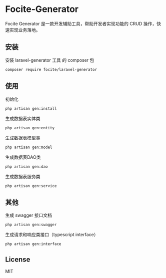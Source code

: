# Focite-Generator

Focite Generator 是一款开发辅助工具，帮助开发者实现功能的 CRUD 操作，快速实现业务落地。

## 安装

安装 laravel-generator 工具 的 composer 包

```
composer require focite/laravel-generator
```

## 使用

初始化

```
php artisan gen:install
```

生成数据表实体类

```
php artisan gen:entity
```

生成数据表模型类

```
php artisan gen:model
```

生成数据表DAO类

```
php artisan gen:dao
```

生成数据表服务类

```
php artisan gen:service
```

## 其他

生成 swagger 接口文档

```
php artisan gen:swagger
```

生成请求和响应类接口（typescript interface）

```
php artisan gen:interface
```

## License

MIT